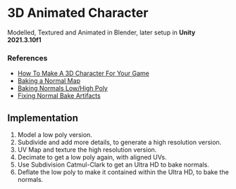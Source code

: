 # 3D Animated Character

Modelled, Textured and Animated in Blender, later setup in **Unity 2021.3.10f1**

### References

- [How To Make A 3D Character For Your Game](https://www.youtube.com/watch?v=ogz-3r0EHKM)
- [Baking a Normal Map](https://www.youtube.com/watch?v=tndUB5b4STI)
- [Baking Normals Low/High Poly](https://www.reddit.com/r/learnblender/comments/gbgvla/does_having_the_high_poly_object_being_completely/)
- [Fixing Normal Bake Artifacts](https://blenderartists.org/t/artifacts-from-polys-on-normal-map/547264)

## Implementation

1. Model a low poly version.
1. Subdivide and add more details, to generate a high resolution version.
1. UV Map and texture the high resolution version.
1. Decimate to get a low poly again, with aligned UVs.
1. Use Subdivision Catmul-Clark to get an Ultra HD to bake normals.
1. Deflate the low poly to make it contained within the Ultra HD, to bake the normals.
